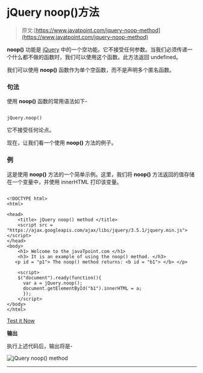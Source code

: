 # jQuery noop()方法

> 原文:[https://www.javatpoint.com/jquery-noop-method](https://www.javatpoint.com/jquery-noop-method)

**noop()** 功能是 [jQuery](https://www.javatpoint.com/jquery-tutorial) 中的一个空功能。它不接受任何参数。当我们必须传递一个什么都不做的函数时，我们可以使用这个函数。此方法返回 undefined。

我们可以使用 **noop()** 函数作为单个空函数，而不是声明多个匿名函数。

### 句法

使用 **noop()** 函数的常用语法如下-

```

jQuery.noop()

```

它不接受任何论点。

现在，让我们看一个使用 **noop()** 方法的例子。

### **例**

这是使用 **noop()** 方法的一个简单示例。这里，我们将 **noop()** 方法返回的值存储在一个变量中，并使用 innerHTML 打印该变量。

```

<!DOCTYPE html> 
<html> 

<head> 
	<title> jQuery noop() method </title> 
	<script src = "https://ajax.googleapis.com/ajax/libs/jquery/3.5.1/jquery.min.js"> </script> 
</head> 
<body> 
	<h1> Welcome to the javaTpoint.com </h1> 
	<h3> It is an example of using the noop() method. </h3> 
   <p id = "p1"> The noop() method returns: <b id = "b1"> </b> </p> 

    <script> 
	$("document").ready(function(){
      var a = jQuery.noop(); 
      document.getElementById("b1").innerHTML = a; 
	  });
    </script> 
</body> 
</html>

```

[Test it Now](https://www.javatpoint.com/oprweb/test.jsp?filename=jquery-noop-method1)

**输出**

执行上述代码后，输出将是-

![jQuery noop() method](../Images/22e6df59caa6c0abf7dd0cc7d7b302d3.png)

* * *